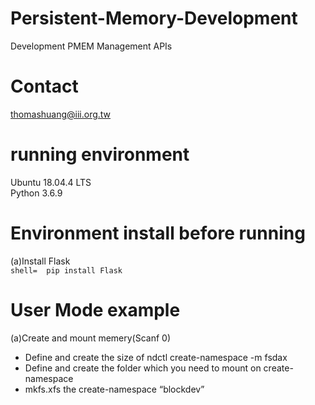 # Persistent-Memory-Development
Development PMEM Management APIs
# Contact
thomashuang@iii.org.tw
# running environment
Ubuntu 18.04.4 LTS  
Python 3.6.9
# Environment install before running
(a)Install Flask    
    ```shell= 
    pip install Flask
    ```
# User Mode example
(a)Create and mount memery(Scanf 0)  
- Define and create the size of ndctl create-namespace -m fsdax  
- Define and create the folder which you need to mount on create-namespace  
- mkfs.xfs the create-namespace “blockdev”  
